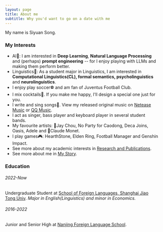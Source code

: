 ```yaml
---
layout: page
title: About me
subtitle: Why you'd want to go on a date with me
---
```


My name is Siyuan Song. 


### My Interests
* AI🤖️: I am interested in **Deep Learning**, **Natural Language Processing** and (perhaps) **prompt engineering** -- for I enjoy playing with LLMs and making them perform better.
* Linguistics💬: As a student major in Linguistics, I am interested in **Computational Linguistics(CL), formal semantics, psycholinguistics** and **neurolinguistics**.
* I enjoy play soccer⚽️ and am fan of Juventus Football Club.
* I mix cocktails🍹. If you make me happy, I'll design a special one just for you.
* I write and sing songs🎵. View my released original music on [Netease Music](https://music.163.com/#/artist?id=33070218) or [QQ Music](https://y.qq.com/n/ryqq/singer/001ZzRIg1thAgm).
* I act as singer, bass player and keyboard player in several student bands.
* My favourite artists: 🎤Jay Chou, No Party for Caodong, Deca Joins, Oasis, Adele and 🎨Claude Monet.
* I play games🎮: HearthStone, Elden Ring, Football Manager and Genshin Impact.
* See more about my academic interests in [Research and Publications](https://siyuansong2004.github.io/publications).
* See more about me in [My Story]().

### Education
###### 2022-Now
Undergraduate Student at [School of Foreign Languages, Shanghai Jiao Tong Univ](https://sfl.sjtu.edu.cn/).
*Major in English(Linguistics) and minor in Economics.*

###### 2016-2022
Junior and Senior High at [Nanjing Foreign Language School](http://www.nfls.com.cn/). 